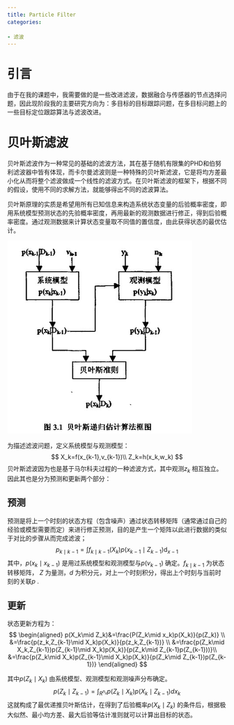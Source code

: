 ```yaml
---
title: Particle Filter
categories:

- 滤波
---
```




# 引言

由于在我的课题中，我需要做的是一些改进滤波，数据融合与传感器的节点选择问题，因此现阶段我的主要研究方向为：多目标的目标跟踪问题，在多目标问题上的一些目标定位跟踪算法与滤波改进。

# 贝叶斯滤波

贝叶斯滤波作为一种常见的基础的滤波方法，其在基于随机有限集的PHD和伯努利滤波器中皆有体现，而卡尔曼滤波则是一种特殊的贝叶斯滤波，它是将均方差最小化从而将整个滤波做成一个线性的滤波方式。在贝叶斯滤波的框架下，根据不同的假设，使用不同的求解方法，就能够得出不同的滤波算法。

贝叶斯原理的实质是希望用所有已知信息来构造系统状态变量的后验概率密度，即用系统模型预测状态的先验概率密度，再用最新的观测数据进行修正，得到后验概率密度。通过观测数据来计算状态变量取不同值的置信度，由此获得状态的最优估计。

![bayes filter](./public/image/2019-11-27-1.jpg)

为描述滤波问题，定义系统模型与观测模型：
$$
X_k=f(x_{k-1},v_{k-1})\\ 
Z_k=h(x_k,w_k)
$$
贝叶斯滤波因为也是基于马尔科夫过程的一种滤波方式，其中观测$z_k$ 相互独立。因此其也是分为预测和更新两个部分：

## 预测

预测是将上一个时刻的状态方程（包含噪声）通过状态转移矩阵（通常通过自己的经验或模型需要而定）来进行修正预测，目的是产生一个矩阵以此进行数据的类似于对比的步骤从而完成滤波；
$$
p_{k\mid k-1}=\int f_{k\mid k-1}(X_k)p(x_{k-1}\mid Z_{k-1})\mathrm{d}_{x-1}
$$
其中，$p(x_k\mid x_{k-1})$ 是用过系统模型和观测模型与$p(v_{k-1})$ 确定。$f_{k\mid k-1}$ 为状态转移矩阵， $Z$ 为量测，$d$ 为积分元，对上一个时刻积分，得出上个时刻与当前时刻的关联$p$ .

##  更新

状态更新方程为：
$$
\begin{aligned}
p(X_k\mid Z_k)&=\frac{P(Z_k\mid x_k)p(X_k)}{p(Z_k)}     \\
&=\frac{p(z_k,Z_{k-1}\mid X_k)p(X_k)}{p(z_k,Z_{k-1})}    \\
&=\frac{p(Z_k\mid X_k,Z_{k-1})p(Z_{k-1}\mid X_k)p(X_k)}{p(Z_k\mid Z_{k-1}p(Z_{k-1}))}\\
&=\frac{p(Z_k\mid X_k)p(Z_{k-1}\mid X_k)p(X_k)}{p(Z_k\mid Z_{k-1})p(Z_{k-1})}
\end{aligned}
$$

其中$p(Z_k\mid X_k)$ 由系统模型、观测模型和观测噪声分布确定。
$$
p(Z_k\mid Z_{k-1})=\int_{R^{n_x}}p(Z_k\mid X_k)p(X_k\mid Z_{k-1})dx_k
$$
这就构成了最优递推贝叶斯估计，在得到了后验概率$p(X_k\mid Z_k)$ 的条件后，根据极大似然、最小均方差、最大后验等估计准则就可以计算出目标的状态。















